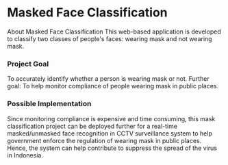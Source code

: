 # Masked Face Classification

About Masked Face Classification
This web-based application is developed to classify two classes of people's faces: wearing mask and not wearing mask.

### Project Goal
To accurately identify whether a person is wearing mask or not.
Further goal: To help monitor compliance of people wearing mask in public places.

### Possible Implementation

Since monitoring compliance is expensive and time consuming, this mask classification project can be deployed further for a real-time masked/unmasked face recognition in CCTV surveillance system to help government enforce the regulation of wearing mask in public places. Hence, the system can help contribute to suppress the spread of the virus in Indonesia.




